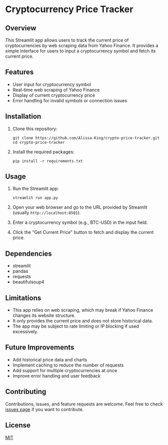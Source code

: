 # Cryptocurrency Price Tracker

## Overview

This Streamlit app allows users to track the current price of cryptocurrencies by web scraping data from Yahoo Finance. It provides a simple interface for users to input a cryptocurrency symbol and fetch its current price.

## Features

- User input for cryptocurrency symbol
- Real-time web scraping of Yahoo Finance
- Display of current cryptocurrency price
- Error handling for invalid symbols or connection issues

## Installation

1. Clone this repository:
   ```
   git clone https://github.com/Alissa-King/crypto-price-tracker.git
   cd crypto-price-tracker
   ```

2. Install the required packages:
   ```
   pip install -r requirements.txt
   ```

## Usage

1. Run the Streamlit app:
   ```
   streamlit run app.py
   ```

2. Open your web browser and go to the URL provided by Streamlit (usually `http://localhost:8501`).

3. Enter a cryptocurrency symbol (e.g., BTC-USD) in the input field.

4. Click the "Get Current Price" button to fetch and display the current price.

## Dependencies

- streamlit
- pandas
- requests
- beautifulsoup4

## Limitations

- This app relies on web scraping, which may break if Yahoo Finance changes its website structure.
- It only provides the current price and does not store historical data.
- The app may be subject to rate limiting or IP blocking if used excessively.

## Future Improvements

- Add historical price data and charts
- Implement caching to reduce the number of requests
- Add support for multiple cryptocurrencies at once
- Improve error handling and user feedback

## Contributing

Contributions, issues, and feature requests are welcome. Feel free to check [issues page](https://github.com/Alissa-King/crypto-price-tracker/issues) if you want to contribute.

## License

[MIT](https://choosealicense.com/licenses/mit/)